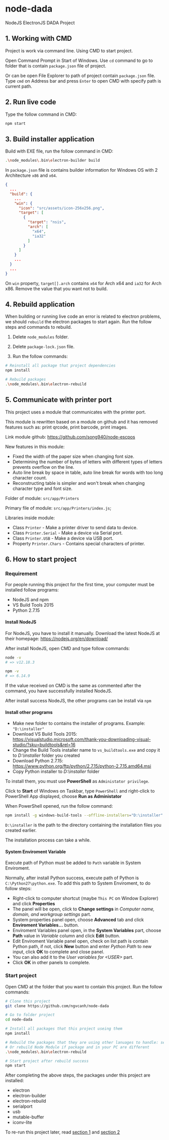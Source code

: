 # node-dada
NodeJS ElectronJS DADA Project

## 1. Working with CMD

Project is work via command line. Using CMD to start project.

Open Command Prompt in Start of Windows. Use `cd` command to go to folder that is contain `package.json` file of project.

Or can be open File Explorer to path of project contain `package.json` file. Type `cmd` on Address bar and press `Enter` to open CMD with specify path is current path.

## 2. Run live code

Type the follow command in CMD:

```sh
npm start
```

## 3. Build installer application

Build with EXE file, run the follow command in CMD:

```sh
.\node_modules\.bin\electron-builder build
```

In `package.json` file is contains builder information for Windows OS with 2 Architecture `x86` and `x64`.

```json
{
  ...
  "build": {
    ...
    "win": {
      "icon": "src/assets/icon-256x256.png",
      "target": [
        {
          "target": "nsis",
          "arch": [
            "x64",
            "ia32"
          ]
        }
      ]
    }
    ...
  }
  ...
}
```

On `win` property, `target[].arch` contains `x64` for Arch x64 and `ia32` for Arch x86. Remove the value that you want not to build.

## 4. Rebuild application

When building or running live code an error is related to electron problems, we should `rebuild` the electron packages to start again. Run the follow steps and commands to rebuild.

1. Delete `node_modules` folder.

2. Delete `package-lock.json` file.

3. Run the follow commands:

```sh
# Reinstall all package that project dependencies
npm install

# Rebuild packages
.\node_modules\.bin\electron-rebuild
```

## 5. Communicate with printer port

This project uses a module that communicates with the printer port.

This module is rewritten based on a module on github and it has removed features such as: print qrcode, print barcode, print images.

Link module github: https://github.com/song940/node-escpos

New features in this module:

- Fixed the width of the paper size when changing font size.
- Determining the number of bytes of letters with different types of letters prevents overflow on the line.
- Auto line break by space in table, auto line break for words with too long character count.
- Reconstructing table is simpler and won't break when changing character type and font size.

Folder of module: `src/app/Printers`

Primary file of module: `src/app/Printers/index.js`;

Libraries inside module:

- Class `Printer` - Make a printer driver to send data to device.
- Class `Printer.Serial` - Make a device via Serial port.
- Class `Printer.USB` - Make a device via USB port.
- Property `Printer.Chars` - Contains special characters of printer.

## 6. How to start project

### Requirement

For people running this project for the first time, your computer must be installed follow programs:

- NodeJS and npm
- VS Build Tools 2015
- Python 2.7.15

#### Install NodeJS

For NodeJS, you have to install it manually. Download the latest NodeJS at their homepage: https://nodejs.org/en/download/

After install NodeJS, open CMD and type follow commands:

```sh
node -v
# => v12.18.3

npm -v
# => 6.14.9
```

If the value received on CMD is the same as commented after the command, you have successfully installed NodeJS.

After install success NodeJS, the other programs can be install via `npm`

#### Install other programs

- Make new folder to contains the installer of programs. Example: `"D:\installer"`
- Download VS Build Tools 2015: https://visualstudio.microsoft.com/thank-you-downloading-visual-studio/?sku=buildtools&rel=16
- Change the Build Tools installer name to `vs_buildtools.exe` and copy it to *D:\installer* folder you created
- Download Python 2.7.15: https://www.python.org/ftp/python/2.7.15/python-2.7.15.amd64.msi
- Copy Python installer to *D:\installer* folder

To install them, you must use **PowerShell** as `Administator privilege`.

Click to **Start** of Windows on Taskbar, type `PowerShell` and right-click to PowerShell App displayed, choose **Run as Administator**

When PowerShell opened, run the follow command:

```sh
npm install -g windows-build-tools --offline-installers="D:\installer"
```

`D:\installer` is the path to the directory containing the installation files you created earlier.

The installation process can take a while.

#### System Enviroment Variable

Execute path of Python must be added to `Path` variable in System Enviroment.

Normally, after install Python success, execute path of Python is `C:\Python27\python.exe`. To add this path to System Enviroment, to do follow steps:

- Right-click to computer shortcut (maybe `This PC` on Window Explorer) and click **Properties**
- The panel will be open, click to **Change settings** in *Computer name, domain, and workgroup settings* part.
- System properties panel open, choose **Advanced** tab and click **Enviroment Variables...** button.
- Enviroment Variables panel open, in the **System Variables** part, choose **Path** value in *Variable* column and click **Edit** button.
- Edit Enviroment Variable panel open, check on list path is contain Python path, if not, click **New** button and enter *Python Path* to new input, click **OK** to complete and close panel.
- You can also add it to the *User variables for &lt;USER&gt;* part.
- Click **OK** in other panels to complete.

### Start project

Open CMD at the folder that you want to contain this project. Run the follow commands: 

```sh
# Clone this project
git clone https://github.com/ngvcanh/node-dada

# Go to folder project
cd node-dada

# Install all packages that this project useing them
npm install

# Rebuild the packages that they are using other lanuages to handle: serialport, usb
# Or rebuild Node Module if package and in your PC are different
.\node_modules\.bin\electron-rebuild

# Start project after rebuild success
npm start
```

After completing the above steps, the packages under this project are installed:

- electron
- electron-builder
- electron-rebuild
- serialport
- usb
- mutable-buffer
- iconv-lite

To re-run this project later, read [section 1](https://github.com/ngvcanh/node-dada#1-working-with-cmd) and [section 2](https://github.com/ngvcanh/node-dada#2-run-live-code)
